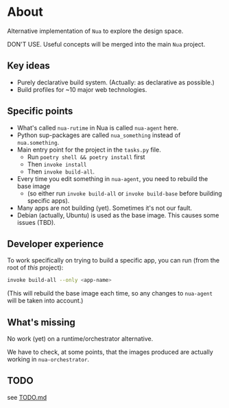 # About

Alternative implementation of `Nua` to explore the design space.

DON'T USE. Useful concepts will be merged into the main `Nua` project.

## Key ideas

- Purely declarative build system. (Actually: as declarative as possible.)
- Build profiles for ~10 major web technologies.

## Specific points

- What's called `nua-rutime` in Nua is called `nua-agent` here.
- Python sup-packages are called `nua_something` instead of `nua.something`.
- Main entry point for the project in the `tasks.py` file.
  - Run `poetry shell && poetry install` first
  - Then `invoke install`
  - Then `invoke build-all`.
- Every time you edit something in `nua-agent`, you need to rebuild the base image
  - (so either run `invoke build-all` or `invoke build-base` before building specific apps).
- Many apps are not building (yet). Sometimes it's not our fault.
- Debian (actually, Ubuntu) is used as the base image. This causes some issues (TBD).

## Developer experience

To work specifically on trying to build a specific app, you can run (from the root of _this_ project):

```bash
invoke build-all --only <app-name>
```

(This will rebuild the base image each time, so any changes to `nua-agent` will be taken into account.)

## What's missing

No work (yet) on a runtime/orchestrator alternative.

We have to check, at some points, that the images produced are actually working in `nua-orchestrator`.

## TODO

see [TODO.md](./TODO.md)
